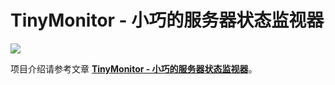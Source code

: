 # TinyMonitor - 小巧的服务器状态监视器

![](https://wiki-media-1253965369.cos.ap-guangzhou.myqcloud.com/img/202305261716469.jpg)

项目介绍请参考文章 [**TinyMonitor - 小巧的服务器状态监视器**](https://wiki-power.com/TinyMonitor-%E5%B0%8F%E5%B7%A7%E7%9A%84%E6%9C%8D%E5%8A%A1%E5%99%A8%E7%8A%B6%E6%80%81%E7%9B%91%E8%A7%86%E5%99%A8/)。


